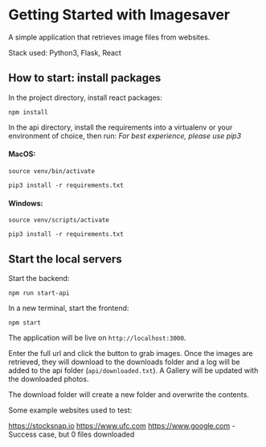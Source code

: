 # Getting Started with Imagesaver

A simple application that retrieves image files from websites.

Stack used: Python3, Flask, React

## How to start: install packages

In the project directory, install react packages:

`npm install`

In the api directory, install the requirements into a virtualenv or your environment of choice, then run:
_For best experience, please use pip3_

#### MacOS:

`source venv/bin/activate`

`pip3 install -r requirements.txt`

#### Windows:

`source venv/scripts/activate`

`pip3 install -r requirements.txt`

## Start the local servers

Start the backend:

`npm run start-api`

In a new terminal, start the frontend:

`npm start`

The application will be live on `http://localhost:3000`.

Enter the full url and click the button to grab images. Once the images are retrieved, they will download to the downloads folder and a log will be added to the api folder (`api/downloaded.txt`). A Gallery will be updated with the downloaded photos.

The download folder will create a new folder and overwrite the contents.

Some example websites used to test:

https://stocksnap.io
https://www.ufc.com
https://www.google.com - Success case, but 0 files downloaded
